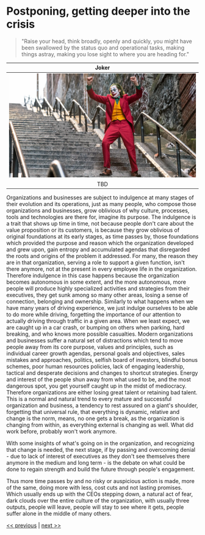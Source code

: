 # Postponing, getting deeper into the crisis

>"Raise your head, think broadly, openly and quickly, you might have been swallowed by the status quo and operational tasks, making things astray, making you lose sight to where you are heading for."

| Joker |
| :---: |
|![](../../images/postponing_getting_deeper_into_the_crisis.png)|
|TBD|

Organizations and businesses are subject to indulgence at many stages of their evolution and its operations, just as many people, who compose those organizations and businesses, grow oblivious of why culture, processes, tools and technologies are there for, imagine its purpose. The indulgence is a trait that shows up time in time, not because people don't care about the value proposition or its customers, is because they grow oblivious of original foundations at its early stages, as time passes by, those foundations which provided the purpose and reason which the organization developed and grew upon, gain entropy and accumulated agendas that disregarded the roots and origins of the problem it addressed. For many, the reason they are in that organization, serving a role to support a given function, isn't there anymore, not at the present in every employee life in the organization. Therefore indulgence in this case happens because the organization becomes autonomous in some extent, and the more autonomous, more people will produce highly specialized activities and strategies from their executives, they get sunk among so many other areas, losing a sense of connection, belonging and ownership. Similarly to what happens when we have many years of driving experience, we just indulge ourselves to be able to do more while driving, forgetting the importance of our attention to actually driving through traffic in a given area. When we least expect, we are caught up in a car crash, or bumping on others when parking, hard breaking, and who knows more possible casualties. Modern organizations and businesses suffer a natural set of distractions which tend to move people away from its core purpose, values and principles, such as individual career growth agendas, personal goals and objectives, sales mistakes and approaches, politics, selfish board of investors, blindful bonus schemes, poor human resources policies, lack of engaging leadership, tactical and desperate decisions and changes to shortcut strategies. Energy and interest of the people shun away from what used to be, and the most dangerous spot, you get yourself caught up in the midst of mediocracy. Therefore organizations are either losing great talent or retaining bad talent. This is a normal and natural trend to every mature and successful organization and business, a tendency to rest assured on a giant's shoulder, forgetting that universal rule, that everything is dynamic, relative and change is the norm, means, no one gets a break, as the organization is changing from within, as everything external is changing as well. What did work before, probably won't work anymore.

With some insights of what's going on in the organization, and recognizing that change is needed, the next stage, if by passing and overcoming denial - due to lack of interest of executives as they don't see themselves there anymore in the medium and long term - is the debate on what could be done to regain strength and build the future through people's engagement.

Thus more time passes by and no risky or auspicious action is made, more of the same, doing more with less, cost cuts and not lasting promises. Which usually ends up with the CEOs stepping down, a natural act of fear, dark clouds over the entire culture of the organization, with usually three outputs, people will leave, people will stay to see where it gets, people suffer alone in the middle of many others.


[<< previous](0-tipping_point_of_crisis.md) | [next >>](2-limbic_system_taking_over.md)
